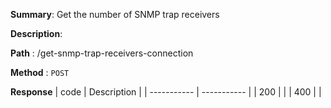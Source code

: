 **Summary**: Get the number of SNMP trap receivers

**Description**:

**Path** : /get-snmp-trap-receivers-connection

**Method** : `POST`

**Response**
| code      | Description |
| ----------- | ----------- |
|  200   |       |
|  400   |       |

